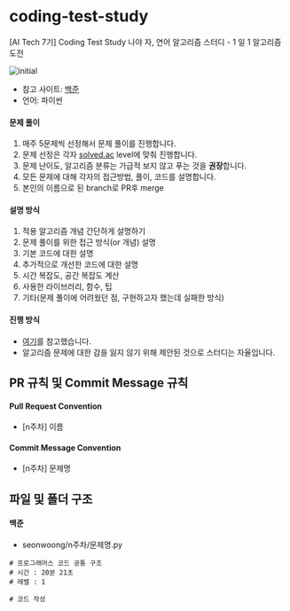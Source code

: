 # coding-test-study
[AI Tech 7기] Coding Test Study
나야 자, 연어 알고리즘 스터디 - 1 일 1 알고리즘 도전

![initial](https://github.com/user-attachments/assets/3e5d4b04-6bda-4ad0-b87b-4db5f70d577d)

- 참고 사이트: [백준](https://www.acmicpc.net/)
- 언어: 파이썬

#### 문제 풀이

1. 매주 5문제씩 선정해서 문제 풀이를 진행합니다.
2. 문제 선정은 각자 [solved.ac](https://solved.ac/) level에 맞춰 진행합니다.
3. 문제 난이도, 알고리즘 분류는 가급적 보지 않고 푸는 것을 **권장**합니다.
4. 모든 문제에 대해 각자의 접근방법, 풀이, 코드를 설명합니다.
5. 본인의 이름으로 된 branch로 PR후 merge

#### 설명 방식

1. 적용 알고리즘 개념 간단하게 설명하기
2. 문제 풀이를 위한 접근 방식(or 개념) 설명
3. 기본 코드에 대한 설명
4. 추가적으로 개선한 코드에 대한 설명
5. 시간 복잡도, 공간 복잡도 계산
6. 사용한 라이브러리, 함수, 팁
7. 기타(문제 풀이에 어려웠던 점, 구현하고자 했는데 실패한 방식)

#### 진행 방식

- [여기](https://github.com/soo5717/2021-Algorithm-Study#readme)를 참고했습니다.
- 알고리즘 문제에 대한 감을 잃지 않기 위해 제안된 것으로 스터디는 자율입니다.
 
## PR 규칙 및 Commit Message 규칙

#### Pull Request Convention

- [n주차] 이름

#### Commit Message Convention

- [n주차] 문제명

## 파일 및 폴더 구조

#### 백준

- seonwoong/n주차/문제명.py

```
# 프로그래머스 코드 공통 구조
# 시간 : 20분 21초
# 레벨 : 1

# 코드 작성
```
